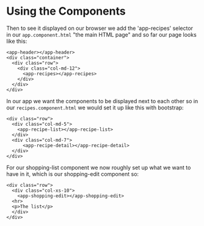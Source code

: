 # Using the Components

Then to see it displayed on our browser we add the 'app-recipes' selector in our `app.component.html` "the main HTML page" and so far our page looks like this:

```
<app-header></app-header>
<div class="container">
  <div class="row">
    <div class="col-md-12">
      <app-recipes></app-recipes>
    </div>
  </div>
</div>
```

In our app we want the components to be displayed next to each other so in our `recipes.component.html` we would set it up like this with bootstrap:

```
<div class="row">
  <div class="col-md-5">
    <app-recipe-list></app-recipe-list>
  </div>
  <div class="col-md-7">
      <app-recipe-detail></app-recipe-detail>
  </div>
</div>
```

For our shopping-list component we now roughly set up what we want to have in it, which is our shopping-edit component so:

```
<div class="row">
  <div class="col-xs-10">
    <app-shopping-edit></app-shopping-edit>
  <hr>
  <p>The list</p>
  </div>
</div>
```
